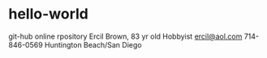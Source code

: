 # hello-world
git-hub online rpository
Ercil Brown, 83 yr old Hobbyist
ercil@aol.com
714-846-0569
Huntington Beach/San Diego 
